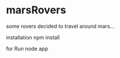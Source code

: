 # marsRovers
some rovers decided to travel around mars...


installation
npm install

for Run
node app
